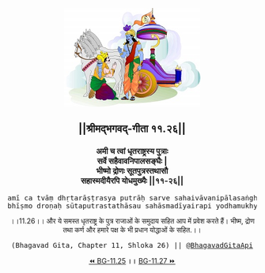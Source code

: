 <center><img src="../../asset/BG.png" alt="#API #bhagavadgitaapi #slok #nodejs #js #api #gitaapi #krishna #hinduism #vedic #ISKCON #shreemadbhagavadgita #technology"/>
<h2>||श्रीमद्‍भगवद्‍-गीता ११.२६||</h2>
<h3>अमी च त्वां धृतराष्ट्रस्य पुत्राः<br/>सर्वे सहैवावनिपालसङ्घैः |<br/>भीष्मो द्रोणः सूतपुत्रस्तथासौ<br/>सहास्मदीयैरपि योधमुख्यैः ||११-२६||</h3>
<pre>amī ca tvāṃ dhṛtarāṣṭrasya putrāḥ sarve sahaivāvanipālasaṅghaiḥ .<br/>bhīṣmo droṇaḥ sūtaputrastathāsau sahāsmadīyairapi yodhamukhyaiḥ ||11-26||</pre>
<p>।।11.26।। और ये समस्त धृतराष्ट्र के पुत्र राजाओं के समुदाय सहित आप में प्रवेश करते हैं। भीष्म, द्रोण तथा कर्ण और हमारे पक्ष के भी प्रधान योद्धाओं के सहित.।।</p>
<pre>(Bhagavad Gita, Chapter 11, Shloka 26) || <a href="https://twitter.com/bhagavadgitaapi">@BhagavadGitaApi</a></pre><a href="../../11/25">⏪  BG-11.25</a><b>        ।।        </b><a href="../../11/27">BG-11.27  ⏩</a></center>